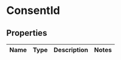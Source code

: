 # ConsentId

## Properties
Name | Type | Description | Notes
------------ | ------------- | ------------- | -------------
